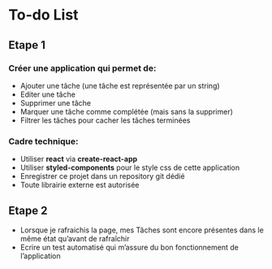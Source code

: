 # To-do List

## Etape 1

### Créer une application qui permet de:
- Ajouter une tâche (une tâche est représentée par un string)
- Editer une tâche
- Supprimer une tâche
- Marquer une tâche comme complétée (mais sans la supprimer)
- Filtrer les tâches pour cacher les tâches terminées

### Cadre technique:
- Utiliser **react** via **create-react-app**
- Utiliser **styled-components** pour le style css de cette application
- Enregistrer ce projet dans un repository git dédié
- Toute librairie externe est autorisée

## Etape 2 <br>
- Lorsque je rafraichis la page, mes Tâches sont encore présentes dans le même état qu’avant de rafraîchir
- Ecrire un test automatisé qui m’assure du bon fonctionnement de l’application
